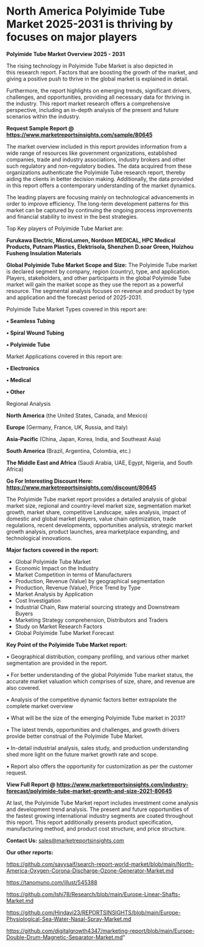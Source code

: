 # North America Polyimide Tube Market 2025-2031 is thriving by focuses on major players

<Strong> Polyimide Tube Market Overview 2025 - 2031</strong>

The rising technology in Polyimide Tube Market is also depicted in this research report. Factors that are boosting the growth of the market, and giving a positive push to thrive in the global market is explained in detail.

Furthermore, the report highlights on emerging trends, significant drivers, challenges, and opportunities, providing all necessary data for thriving in the industry. This report market research offers a comprehensive perspective, including an in-depth analysis of the present and future scenarios within the industry.

<strong>Request Sample Report @ <a href=https://www.marketreportsinsights.com/sample/80645>https://www.marketreportsinsights.com/sample/80645</a></strong>

The market overview included in this report provides information from a wide range of resources like government organizations, established companies, trade and industry associations, industry brokers and other such regulatory and non-regulatory bodies. The data acquired from these organizations authenticate the Polyimide Tube research report, thereby aiding the clients in better decision making. Additionally, the data provided in this report offers a contemporary understanding of the market dynamics.

The leading players are focusing mainly on technological advancements in order to improve efficiency. The long-term development patterns for this market can be captured by continuing the ongoing process improvements and financial stability to invest in the best strategies.

Top Key players of Polyimide Tube Market are:

<strong>Furukawa Electric, MicroLumen, Nordson MEDICAL, HPC Medical Products, Putnam Plastics, Elektrisola, Shenzhen D.soar Green, Huizhou Fusheng Insulation Materials</strong>

<strong><b>Global Polyimide Tube Market Scope and Size:</b></strong>
The Polyimide Tube market is declared segment by company, region (country), type, and application. Players, stakeholders, and other participants in the global Polyimide Tube market will gain the market scope as they use the report as a powerful resource. The segmental analysis focuses on revenue and product by type and application and the forecast period of 2025-2031.

Polyimide Tube Market Types covered in this report are:

<strong>• Seamless Tubing

• Spiral Wound Tubing

• Polyimide Tube</strong>

Market Applications covered in this report are:

<strong>• Electronics

• Medical

• Other</strong> 

Regional Analysis

<strong>North America</strong> (the United States, Canada, and Mexico)

<strong>Europe</strong> (Germany, France, UK, Russia, and Italy)

<strong>Asia-Pacific</strong> (China, Japan, Korea, India, and Southeast Asia)

<strong>South America</strong> (Brazil, Argentina, Colombia, etc.)

<strong>The Middle East and Africa</strong> (Saudi Arabia, UAE, Egypt, Nigeria, and South Africa)

<strong>Go For Interesting Discount Here: <a href=https://www.marketreportsinsights.com/discount/80645>https://www.marketreportsinsights.com/discount/80645</a></strong>

The Polyimide Tube market report provides a detailed analysis of global market size, regional and country-level market size, segmentation market growth, market share, competitive Landscape, sales analysis, impact of domestic and global market players, value chain optimization, trade regulations, recent developments, opportunities analysis, strategic market growth analysis, product launches, area marketplace expanding, and technological innovations.

<strong><b>Major factors covered in the report:</b></strong>
<ul>
  <li>Global Polyimide Tube Market </li>
  <li>Economic Impact on the Industry</li>
  <li>Market Competition in terms of Manufacturers</li>
  <li>Production, Revenue (Value) by geographical segmentation</li>
  <li>Production, Revenue (Value), Price Trend by Type</li>
  <li>Market Analysis by Application</li>
  <li>Cost Investigation</li>
  <li>Industrial Chain, Raw material sourcing strategy and Downstream Buyers</li>
  <li>Marketing Strategy comprehension, Distributors and Traders</li>
  <li>Study on Market Research Factors</li>
  <li>Global Polyimide Tube Market Forecast</li>
</ul>

<strong><b>Key Point of the Polyimide Tube Market report:</b></strong>

• Geographical distribution, company profiling, and various other market segmentation are provided in the report.

• For better understanding of the global Polyimide Tube market status, the accurate market valuation which comprises of size, share, and revenue are also covered.

• Analysis of the competitive dynamic factors better extrapolate the complete market overview

• What will be the size of the emerging Polyimide Tube market in 2031?

• The latest trends, opportunities and challenges, and growth drivers provide better construal of the Polyimide Tube Market.

• In-detail industrial analysis, sales study, and production understanding shed more light on the future market growth rate and scope.

• Report also offers the opportunity for customization as per the customer request.

<strong><b>View Full Report @ <a href=https://www.marketreportsinsights.com/industry-forecast/polyimide-tube-market-growth-and-size-2021-80645>https://www.marketreportsinsights.com/industry-forecast/polyimide-tube-market-growth-and-size-2021-80645</a></b></strong>


At last, the Polyimide Tube Market report includes investment come analysis and development trend analysis. The present and future opportunities of the fastest growing international industry segments are coated throughout this report. This report additionally presents product specification, manufacturing method, and product cost structure, and price structure.

<strong>Contact Us:</strong>
sales@marketreportsinsights.com

<strong>Our other reports:</strong>

<a href=https://github.com/sayysaif/search-report-world-market/blob/main/North-America-Oxygen-Corona-Discharge-Ozone-Generator-Market.md>https://github.com/sayysaif/search-report-world-market/blob/main/North-America-Oxygen-Corona-Discharge-Ozone-Generator-Market.md</a>

<a href=https://tanomuno.com/illust/545388>https://tanomuno.com/illust/545388</a>

<a href=https://github.com/Ishi78/Research/blob/main/Europe-Linear-Shafts-Market.md>https://github.com/Ishi78/Research/blob/main/Europe-Linear-Shafts-Market.md</a>

<a href=https://github.com/Hindavi23/REPORTSINSIGHTS/blob/main/Europe-Physiological-Sea-Water-Nasal-Spray-Market.md>https://github.com/Hindavi23/REPORTSINSIGHTS/blob/main/Europe-Physiological-Sea-Water-Nasal-Spray-Market.md</a>

<a href=https://github.com/digitalgrowth4347/marketing-report/blob/main/Europe-Double-Drum-Magnetic-Separator-Market.md>https://github.com/digitalgrowth4347/marketing-report/blob/main/Europe-Double-Drum-Magnetic-Separator-Market.md</a>"

